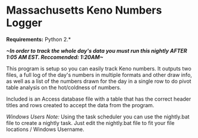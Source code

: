 #  Massachusetts Keno Numbers Logger

**Requirements:**
Python 2.*

**_~In order to track the whole day's data you must run this nightly AFTER 1:05 AM EST. Reccomended: 1:20AM~_**

This program is setup so you can easily track Keno numbers. It outputs two files, a full log of the day's numbers in multiple formats and other draw info, as well as a list of the numbers drawn for the day in a single row to do pivot table analysis on the hot/coldness of numbers.

Included is an Access database file with a table that has the correct header titles and rows created to accept the data from the program.

*Windows Users Note:* Using the task scheduler you can use the nightly.bat file to create a nightly task. Just edit the nightly.bat file to fit your file locations / Windows Username.